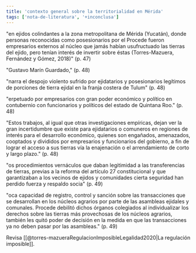 ```yaml
---
title: 'contexto general sobre la territorialidad en Mérida'
tags: ['nota-de-literatura', '+inconclusa']
---
```


"en ejidos colindantes a la zona metropolitana de Mérida (Yucatán), donde personas reconocidas como posesionarios por el Procede fueron empresarios externos al núcleo que jamás habían usufructuado las tierras del ejido, pero tenían interés de invertir sobre éstas (Torres-Mazuera, Fernández y Gómez, 2018)" (p. 47)

"Gustavo Marín Guardado," (p. 48)

"narra el despojo violento sufrido por ejidatarios y posesionarios legítimos de porciones de tierra ejidal en la franja costera de Tulum" (p. 48)

"erpetuado por empresarios con gran poder económico y político en contubernio con funcionarios y políticos del estado de Quintana Roo." (p. 48)

"Estos trabajos, al igual que otras investigaciones empíricas, dejan ver la gran incertidumbre que existe para ejidatarios o comuneros en regiones de interés para el desarrollo económico, quienes son engañados, amenazados, cooptados y divididos por empresarios y funcionarios del gobierno, a fin de lograr el acceso a sus tierras vía la enajenación o el arrendamiento de corto y largo plazo." (p. 48)

"os procedimientos vernáculos que daban legitimidad a las transferencias de tierras, previas a la reforma del artículo 27 constitucional y que garantizaban a los vecinos de ejidos y comunidades cierta seguridad han perdido fuerza y respaldo socia" (p. 49)

"oca capacidad de registro, control y sanción sobre las transacciones que se desarrollan en los núcleos agrarios por parte de las asambleas ejidales y comunales. Procede debilitó dichos órganos colegiados al individualizar los derechos sobre las tierras más provechosas de los núcleos agrarios, también les quitó poder de decisión en la medida en que las transacciones ya no deben pasar por las asambleas." (p. 49)

Revisa [[@torres-mazueraRegulacionImposibleLegalidad2020|La regulación imposible]].
